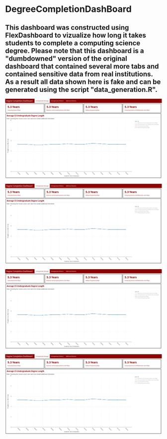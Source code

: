 # DegreeCompletionDashBoard

## This dashboard was constructed using FlexDashboard to vizualize how long it takes students to complete a computing science degree.  Please note that this dashboard is a "dumbdowned" version of the original dashboard that contained several more tabs and contained sensitive data from real institutions.  As a result all data shown here is fake and can be generated using the script "data_generation.R".

![](p1.png)

![](p1.png)

![](p1.png)

![](p1.png)
